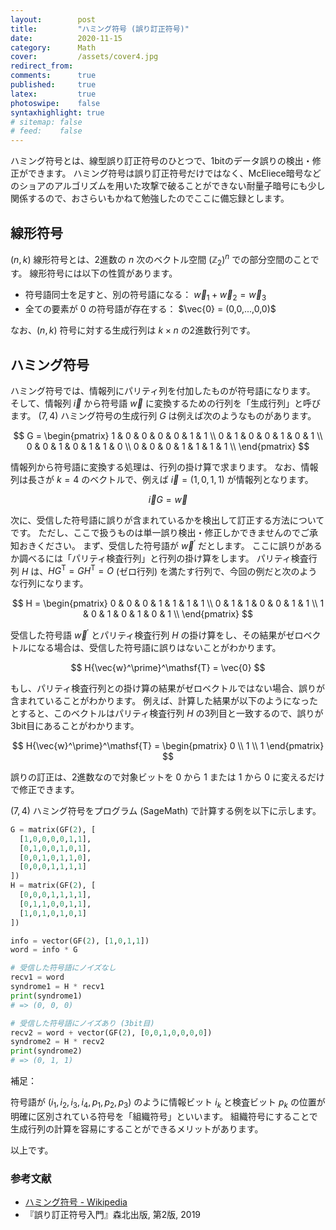```yaml
---
layout:        post
title:         "ハミング符号 (誤り訂正符号)"
date:          2020-11-15
category:      Math
cover:         /assets/cover4.jpg
redirect_from:
comments:      true
published:     true
latex:         true
photoswipe:    false
syntaxhighlight: true
# sitemap: false
# feed:    false
---
```



ハミング符号とは、線型誤り訂正符号のひとつで、1bitのデータ誤りの検出・修正ができます。
ハミング符号は誤り訂正符号だけではなく、McEliece暗号などのショアのアルゴリズムを用いた攻撃で破ることができない耐量子暗号にも少し関係するので、おさらいもかねて勉強したのでここに備忘録とします。

## 線形符号

$(n,k)$ 線形符号とは、2進数の $n$ 次のベクトル空間 $(\mathbb{Z}_2)^n$ での部分空間のことです。
線形符号には以下の性質があります。

- 符号語同士を足すと、別の符号語になる： $\vec{w}_1 + \vec{w}_2 = \vec{w}_3$
- 全ての要素が $0$ の符号語が存在する： $\vec{0} = (0,0,...,0,0)$

なお、$(n,k)$ 符号に対する生成行列は $k \times n$ の2進数行列です。


## ハミング符号

ハミング符号では、情報列にパリティ列を付加したものが符号語になります。
そして、情報列 $\vec{i}$ から符号語 $\vec{w}$ に変換するための行列を「生成行列」と呼びます。
$(7,4)$ ハミング符号の生成行列 $G$ は例えば次のようなものがあります。

$$
G =
\begin{pmatrix}
  1 & 0 & 0 & 0 & 0 & 1 & 1 \\
  0 & 1 & 0 & 0 & 1 & 0 & 1 \\
  0 & 0 & 1 & 0 & 1 & 1 & 0 \\
  0 & 0 & 0 & 1 & 1 & 1 & 1 \\
\end{pmatrix}
$$

情報列から符号語に変換する処理は、行列の掛け算で求まります。
なお、情報列は長さが $k=4$ のベクトルで、例えば $\vec{i} = (1,0,1,1)$ が情報列となります。

$$
\vec{i} G = \vec{w}
$$

次に、受信した符号語に誤りが含まれているかを検出して訂正する方法についてです。
ただし、ここで扱うものは単一誤り検出・修正しかできませんのでご承知おきください。
まず、受信した符号語が $\vec{w}^\prime$ だとします。
ここに誤りがあるか調べるには「パリティ検査行列」と行列の掛け算をします。
パリティ検査行列 $H$ は、$HG^\mathsf{T} = GH^\mathsf{T} = O$ (ゼロ行列) を満たす行列で、今回の例だと次のような行列になります。

$$
H =
\begin{pmatrix}
  0 & 0 & 0 & 1 & 1 & 1 & 1 \\
  0 & 1 & 1 & 0 & 0 & 1 & 1 \\
  1 & 0 & 1 & 0 & 1 & 0 & 1 \\
\end{pmatrix}
$$

受信した符号語 $\vec{w}^\prime$ とパリティ検査行列 $H$ の掛け算をし、その結果がゼロベクトルになる場合は、受信した符号語に誤りはないことがわかります。

$$
H{\vec{w}^\prime}^\mathsf{T} = \vec{0}
$$

もし、パリティ検査行列との掛け算の結果がゼロベクトルではない場合、誤りが含まれていることがわかります。
例えば、計算した結果が以下のようになったとすると、このベクトルはパリティ検査行列 $H$ の3列目と一致するので、誤りが3bit目にあることがわかります。


$$
H{\vec{w}^\prime}^\mathsf{T} =
\begin{pmatrix}
  0 \\ 1 \\ 1
\end{pmatrix}
$$

誤りの訂正は、2進数なので対象ビットを 0 から 1 または 1 から 0 に変えるだけで修正できます。

$(7,4)$ ハミング符号をプログラム (SageMath) で計算する例を以下に示します。

```python
G = matrix(GF(2), [
  [1,0,0,0,0,1,1],
  [0,1,0,0,1,0,1],
  [0,0,1,0,1,1,0],
  [0,0,0,1,1,1,1]
])
H = matrix(GF(2), [
  [0,0,0,1,1,1,1],
  [0,1,1,0,0,1,1],
  [1,0,1,0,1,0,1]
])

info = vector(GF(2), [1,0,1,1])
word = info * G

# 受信した符号語にノイズなし
recv1 = word
syndrome1 = H * recv1
print(syndrome1)
# => (0, 0, 0)

# 受信した符号語にノイズあり (3bit目)
recv2 = word + vector(GF(2), [0,0,1,0,0,0,0])
syndrome2 = H * recv2
print(syndrome2)
# => (0, 1, 1)
```

補足：

符号語が $(i_1, i_2, i_3, i_4, p_1, p_2, p_3)$ のように情報ビット $i_k$ と検査ビット $p_k$ の位置が明確に区別されている符号を「組織符号」といいます。
組織符号にすることで生成行列の計算を容易にすることができるメリットがあります。

以上です。

### 参考文献

- [ハミング符号 - Wikipedia](https://ja.wikipedia.org/wiki/%E3%83%8F%E3%83%9F%E3%83%B3%E3%82%B0%E7%AC%A6%E5%8F%B7)
- 『誤り訂正符号入門』森北出版, 第2版, 2019
